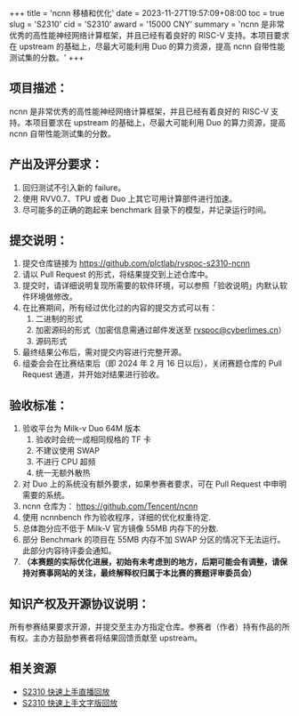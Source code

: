 +++
title = 'ncnn 移植和优化'
date = 2023-11-27T19:57:09+08:00
toc = true
slug = 'S2310'
cid = 'S2310'
award = '15000 CNY'
summary = 'ncnn 是非常优秀的高性能神经网络计算框架，并且已经有着良好的 RISC-V 支持。本项目要求在 upstream 的基础上，尽最大可能利用 Duo 的算力资源，提高 ncnn 自带性能测试集的分数。'
+++

## 项目描述：

ncnn 是非常优秀的高性能神经网络计算框架，并且已经有着良好的 RISC-V 支持。本项目要求在 upstream 的基础上，尽最大可能利用 Duo 的算力资源，提高 ncnn 自带性能测试集的分数。

## 产出及评分要求：

1. 回归测试不引入新的 failure。
2. 使用 RVV0.7、TPU 或者 Duo 上其它可用计算部件进行加速。
3. 尽可能多的正确的跑起来 benchmark 目录下的模型，并记录运行时间。

## 提交说明：

1. 提交仓库链接为 https://github.com/plctlab/rvspoc-s2310-ncnn
2. 请以 Pull Request 的形式，将结果提交到上述仓库中。
3. 提交时，请详细说明复现所需要的软件环境，可以参照「验收说明」内默认软件环境做修改。
4. 在比赛期间，所有经过优化过的内容的提交方式可以有：
    1. 二进制的形式
    2. 加密源码的形式（加密信息需通过邮件发送至 rvspoc@cyberlimes.cn）
    3. 源码形式
5. 最终结果公布后，需对提交内容进行完整开源。
6. 组委会会在比赛结束后（即 2024 年 2 月 16 日以后），关闭赛题仓库的 Pull Request 通道，并开始对结果进行验收。

## 验收标准：

1. 验收平台为 Milk-v Duo 64M 版本
    1. 验收时会统一成相同规格的 TF 卡
    2. 不建议使用 SWAP
    3. 不进行 CPU 超频
    4. 统一无额外散热 
2. 对 Duo 上的系统没有额外要求，如果参赛者要求，可在 Pull Request 中申明需要的系统。
3. ncnn 仓库为： https://github.com/Tencent/ncnn
4. 使用 ncnnbench 作为验收程序，详细的优化权重待定.
5. 总体跑分应不低于 Milk-V 官方镜像 55MB 内存下的分数.
6. 部分 Benchmark 的项目在 55MB 内存不加 SWAP 分区的情况下无法运行。此部分内容待评委会通知。
7. **（本赛题的实际优化进展，初始有未考虑到的地方，后期可能会有调整，请保持对赛事网站的关注，最终解释权归属于本比赛的赛题评审委员会）**

## 知识产权及开源协议说明：

所有参赛结果要求开源，并提交至主办方指定仓库。参赛者（作者）持有作品的所有权。主办方鼓励参赛者将结果回馈贡献至 upstream。

## 相关资源

- [S2310 快速上手直播回放](https://www.bilibili.com/video/BV1Ce411b7PT/)
- [S2310 快速上手文字版回放](https://github.com/plctlab/rvspoc/blob/main/Docs/S2310/S2310.md)
